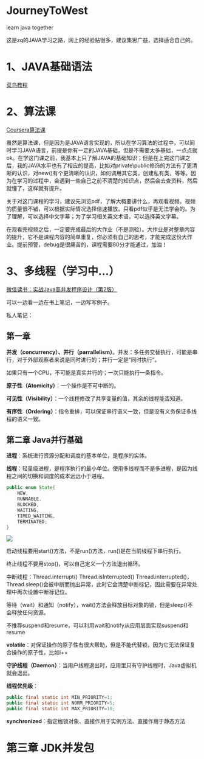 # JourneyToWest

learn java together

这是zq的JAVA学习之路，网上的经验贴很多，建议集思广益，选择适合自己的。



# 1、JAVA基础语法

[菜鸟教程](https://www.runoob.com/java/java-tutorial.html)

# 2、算法课

[Coursera算法课](https://www.coursera.org/learn/algorithms-part1)

虽然是算法课，但是因为是JAVA语言实现的，所以在学习算法的过程中，可以同时学习JAVA语言，前提是你有一定的JAVA基础，但是不需要太多基础，一点点就ok。在学这门课之前，我基本上只了解JAVA的基础知识；但是在上完这门课之后，我的JAVA水平也有了相应的提高，比如对private\public修饰的方法有了更清晰的认识，对new()有个更清晰的认识，如何调用其它类，创建私有类，等等。因为在学习的过程中，会遇到一些自己之前不清楚的知识点，然后会去查资料，然后就懂了，这样就有提升。

关于对这门课程的学习，建议先浏览pdf，了解大概要讲什么，再观看视频。视频的质量很不错，可以根据实际情况选择倍速播放。只看pdf似乎是无法学会的。为了理解，可以选择中文字幕；为了学习相关英文术语，可以选择英文字幕。

在观看完视频之后，一定要完成最后的大作业（不是测验）。大作业是对整章内容的提升，它不是课程内容的简单重复，你必须有自己的思考，才能完成这份大作业。提前预警，debug是很痛苦的，课程需要80分才能通过，加油！



# 3、多线程（学习中...）

[微信读书：实战Java高并发程序设计（第2版）](https://weread.qq.com/web/reader/2b0326d0718487522b0092ekc81322c012c81e728d9d180)

可以一边看一边在书上笔记，一边写写例子。

私人笔记：

## 第一章

**并发（concurrency）、并行（parrallelism）**。并发：多任务交替执行，可能是串行，对于外部观察者来说是同时进行的；并行一定是“同时执行”。

如果只有一个CPU，不可能是真实并行的；一次只能执行一条指令。

**原子性（Atomicity）**：一个操作是不可中断的。

**可见性（Visibility）**：一个线程修改了共享变量的值，其余的线程能否知道。

**有序性（Ordering）**：指令重排，可以保证串行语义一致，但是没有义务保证多线程的语义一致。

## 第二章 Java并行基础

**进程**：系统进行资源分配和调度的基本单位，是程序的实体。

**线程**：轻量级进程，是程序执行的最小单位。使用多线程而不是多进程，是因为线程之间的切换和调度的成本远远小于进程。

```java
public enum State{
    NEW,
    RUNNABLE,
    BLOCKED,
    WAITING,
    TIMED_WAITING,
    TERMINATED;
}
```

![](C:\Users\Administrator\AppData\Roaming\Typora\typora-user-images\1608106325853.png)

启动线程要用start()方法，不是run()方法，run()是在当前线程下串行执行。

终止线程不要用stop()，可以自己定义一个方法退出循环。

中断线程：Thread.interrupt()  Thread.isInterrupted()  Thread.interrupted()，Thread.sleep()会被中断而抛出异常，此时它会清楚中断标记，因此需要在异常处理中再次设置中断标记位。

等待（wait）和通知（notify），wait()方法会释放目标对象的锁，但是sleep()不会释放任何资源。

不推荐suspend和resume，可以利用wait和notify从应用层面实现suspend和resume



**volatile**：对保证操作的原子性有很大帮助，但是不能代替锁，因为它无法保证复合操作的原子性，比如i++

**守护线程（Daemon）**：当用户线程退出时，应用里只有守护线程时，Java虚拟机就会退出。

**线程优先级**：

```java
public final static int MIN_PRIORITY=1;
public final static int NORM_PRIORITY=5;
public final static int MAX_PRIORITY=10;
```

**synchronized**：指定枷锁对象、直接作用于实例方法、直接作用于静态方法

# 第三章 JDK并发包



































